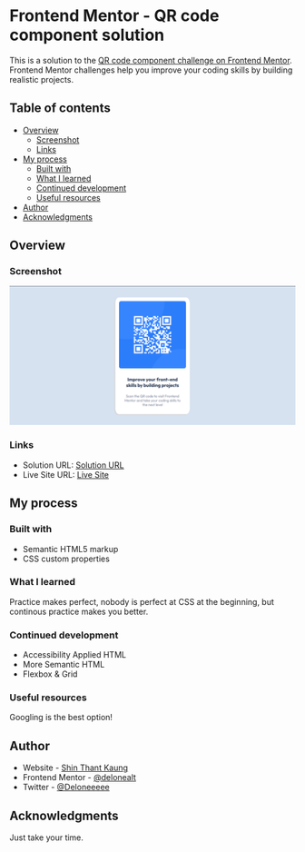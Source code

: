 # Frontend Mentor - QR code component solution

This is a solution to the [QR code component challenge on Frontend Mentor](https://www.frontendmentor.io/challenges/qr-code-component-iux_sIO_H). Frontend Mentor challenges help you improve your coding skills by building realistic projects. 

## Table of contents

- [Overview](#overview)
  - [Screenshot](#screenshot)
  - [Links](#links)
- [My process](#my-process)
  - [Built with](#built-with)
  - [What I learned](#what-i-learned)
  - [Continued development](#continued-development)
  - [Useful resources](#useful-resources)
- [Author](#author)
- [Acknowledgments](#acknowledgments)

## Overview

### Screenshot

![](./images/screenshot.png)

### Links

- Solution URL: [Solution URL](https://www.frontendmentor.io/solutions/qr-code-component-eGauXvNKIf)
- Live Site URL: [Live Site](https://delone-femqrcode.netlify.app)

## My process

### Built with

- Semantic HTML5 markup
- CSS custom properties

### What I learned

Practice makes perfect, nobody is perfect at CSS at the beginning, but continous practice makes you better.

### Continued development

- Accessibility Applied HTML
- More Semantic HTML
- Flexbox & Grid

### Useful resources

Googling is the best option!

## Author

- Website - [Shin Thant Kaung](https://delonekg.github.io/personal-site)
- Frontend Mentor - [@delonealt](https://www.frontendmentor.io/profile/delonealt)
- Twitter - [@Deloneeeee](https://www.twitter.com/Deloneeeee)

## Acknowledgments

Just take your time.
